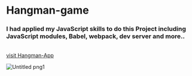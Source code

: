 # Hangman-game
### I had applied my JavaScript skills to do this Project including JavaScript modules, Babel, webpack, dev server and more..
<br>[visit Hangman-App](https://gusty-chair.surge.sh/)

![Untitled png1](https://user-images.githubusercontent.com/92885872/153632744-6027de56-80df-41d4-af20-e299447d153c.png)




